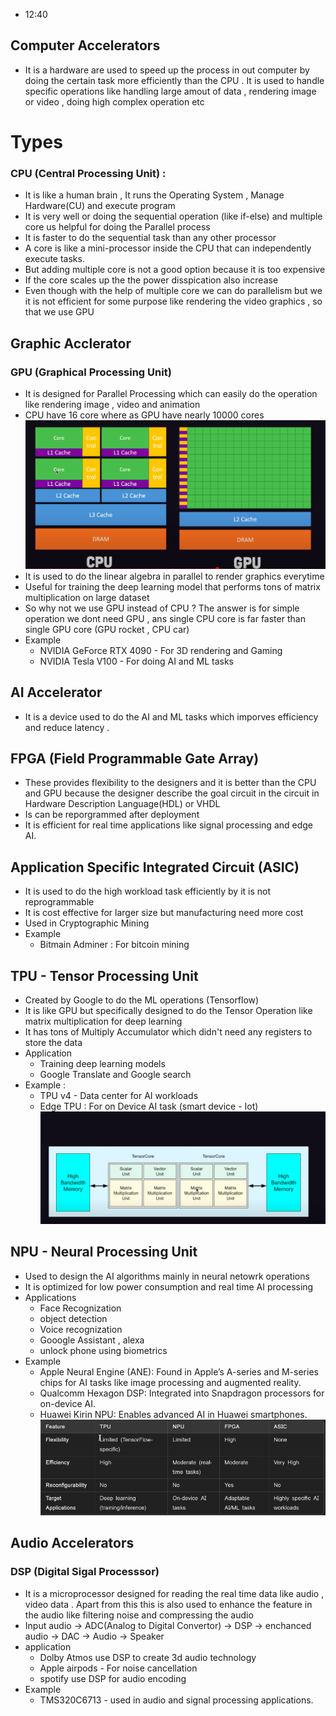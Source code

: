  - 12:40
## Computer Accelerators
* It is a hardware are used to speed up the process in out computer by doing the certain task more efficiently than the CPU . It is used to handle specific operations like handling large amout of data , rendering image or video , doing high complex operation etc
# Types
### CPU (Central Processing Unit) : 
* It is like a human brain , It runs the Operating System , Manage Hardware(CU) and execute program
* It is very well or doing the sequential operation (like if-else) and multiple core us helpful for doing the Parallel process
* It is faster to do the sequential task than any other processor
* A core is like a mini-processor inside the CPU that can independently execute tasks.
* But adding multiple core is not a good option because it is too expensive
* If the core scales up the the power disspication also increase
* Even though with the help of multiple core we can do parallelism but we it is not efficient for some purpose like rendering the video graphics , so that we use GPU
## Graphic Acclerator
### GPU (Graphical Processing Unit)
* It is designed for Parallel Processing which can easily do the operation like rendering image , video and animation
* CPU have 16 core where as GPU have nearly 10000 cores
![alt text](images/image-10.png)
* It is used to do the linear algebra in parallel to render graphics everytime 
* Useful for training the deep learning model that performs tons of matrix multiplication on large dataset
* So why not we use GPU instead of CPU ? The answer is for simple operation we dont need GPU , ans single CPU core is far faster than single GPU core (GPU rocket , CPU car)
* Example 
    * NVIDIA GeForce RTX 4090 - For 3D rendering and Gaming
    * NVIDIA Tesla V100 - For doing AI and ML tasks
## AI Accelerator
* It is a device used to do the AI and ML tasks which imporves efficiency and reduce latency .
## FPGA (Field Programmable Gate Array)
* These provides flexibility to the designers and it is better than the CPU and GPU because the designer describe the goal circuit in the circuit in Hardware Description Language(HDL) or VHDL
* Is can be reporgrammed after deployment
* It is efficient for real time applications like signal processing and edge AI.
## Application Specific Integrated Circuit (ASIC)
* It is used to do the high workload task efficiently by it is not reprogrammable
* It is cost effective for larger size but manufacturing need more cost
* Used in Cryptographic Mining
* Example
    * Bitmain Adminer : For bitcoin mining
## TPU - Tensor Processing Unit
* Created by Google to do the ML operations (Tensorflow)
* It is like GPU but specifically designed to do the Tensor Operation like matrix multiplication for deep learning
* It has tons of Multiply Accumulator which didn't need any registers to store the  data 
* Application
    * Training deep learning models
    * Google Translate and Google search
* Example : 
    * TPU v4  - Data center for AI workloads
    * Edge TPU : For on Device AI task (smart device - Iot)
![alt text](images/image-11.png)
## NPU - Neural Processing Unit
* Used to design the AI algorithms mainly in neural netowrk operations
* It is optimized for low power consumption and real time AI processing
* Applications
    * Face Recognization
    * object detection
    * Voice recognization
    * Gooogle Assistant , alexa
    * unlock phone using biometrics
* Example 
    * Apple Neural Engine (ANE): Found in Apple’s A-series and M-series chips for AI tasks like image processing and augmented reality.
    * Qualcomm Hexagon DSP: Integrated into Snapdragon processors for on-device AI.
    * Huawei Kirin NPU: Enables advanced AI in Huawei smartphones.
![alt text](images/image-12.png)
## Audio Accelerators
### DSP (Digital Sigal Processsor)
* It is a microprocessor designed for reading the real time data like audio , video data  . Apart from this this is also used to enhance the feature in the audio like filtering noise and compressing the audio
* Input audio -> ADC(Analog to Digital Convertor) -> DSP -> enchanced audio -> DAC -> Audio -> Speaker
* application
    * Dolby Atmos use DSP to create 3d audio technology
    * Apple airpods - For noise cancellation
    * spotify use DSP for audio encoding 
* Example
    * TMS320C6713 -  used in audio and signal processing applications.

